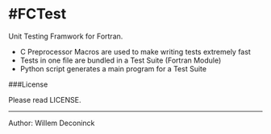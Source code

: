 #FCTest
===============

Unit Testing Framwork for Fortran.

- C Preprocessor Macros are used to make writing tests extremely fast
- Tests in one file are bundled in a Test Suite (Fortran Module)
- Python script generates a main program for a Test Suite


###License

Please read LICENSE.


---------------------------------------------------------------------
Author: Willem Deconinck